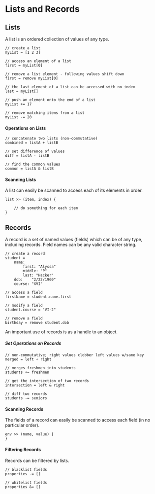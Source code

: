 # Lists and Records

## Lists

A list is an ordered collection of values of any type.

	// create a list
	myList = [1 2 3]
	
	// access an element of a list
	first = myList[0]
	
	// remove a list element - following values shift down
	first = remove myList[0]
	
	// the last element of a list can be accessed with no index
	last = myList[]
	
	// push an element onto the end of a list
	myList += 17
	
	// remove matching items from a list
	myList -= 20
	
#### Operations on Lists
	
	// concatenate two lists (non-commutative)
	combined = listA + listB
	
	// set difference of values
	diff = listA - listB
	
	// find the common values
	common = listA & listB

#### Scanning Lists

A list can easily be scanned to access each of its elements in order.

	list >> (item, index) {
	
		// do something for each item
	}

## Records

A record is a set of named values (fields) which can be of any type, including records. Field names can be any valid character string.

	// create a record
	student =
		name:
			first: "Alyssa" 
			middle: "P"
			last: "Hacker"
		dob:	"2/22/1960"
		course:	"XVI"
		
	// access a field
	firstName = student.name.first
	
	// modify a field
	student.course = "VI-2"
	
	// remove a field
	birthday = remove student.dob
	
An important use of records is as a handle to an object.

##### Set Operations on Records

	// non-commutative; right values clobber left values w/same key
    merged = left + right
    
    // merges freshmen into students
    students += freshmen
        
	// get the intersection of two records
	intersection = left & right
	
	// diff two records
	students -= seniors
	
#### Scanning Records

The fields of a record can easily be scanned to access each field (in no particular order).

	env >> (name, value) {
	}
	
#### Filtering Records

Records can be filtered by lists.

	// blacklist fields
	properties -= []
	
	// whitelist fields
	properties &= []